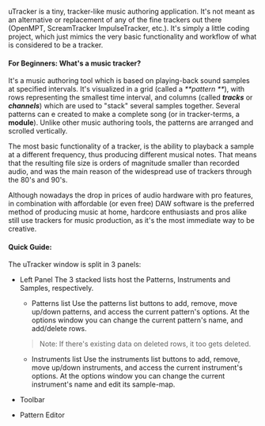 uTracker is a tiny, tracker-like music authoring application. It's not meant as an alternative or replacement of any of the fine trackers out there (OpenMPT, ScreamTracker ImpulseTracker, etc.). It's simply a little coding project, which just mimics the very basic functionality and workflow of what is considered to be a tracker.

#### For Beginners: What's a music tracker?

It's a music authoring tool which is based on playing-back sound samples at specified intervals. It's visualized in a grid (called a _**pattern **_), with rows representing the smallest time interval, and columns (called _**tracks**_ or _**channels**_) which are used to "stack" several samples together. Several patterns can e created to make a complete song (or in tracker-terms, a **module**). Unlike other music authoring tools, the patterns are arranged and scrolled vertically.

The most basic functionality of a tracker, is the ability to playback a sample at a different frequency, thus producing different musical notes. That means that the resulting file size is orders of magnitude smaller than recorded audio, and was the main reason of the widespread use of trackers through the 80's and 90's.

Although nowadays the drop in prices of audio hardware with pro features, in combination with affordable (or even free) DAW software is the preferred method of producing music at home, hardcore enthusiasts and pros alike still use trackers for music production, as it's the most immediate way to be creative.

#### Quick Guide:

The uTracker window is split in 3 panels:

-   Left Panel
    The 3 stacked lists host the Patterns, Instruments and Samples, respectively.
       - Patterns list
Use the patterns list buttons to add, remove, move up/down patterns, and access the current pattern's options. At the options window you can change the current pattern's name, and add/delete rows. 
    > Note: If there's existing data on deleted rows, it too gets deleted.
       - Instruments list
Use the instruments list buttons to add, remove, move up/down instruments, and access the current instrument's options. At the options window you can change the current instrument's name and edit its sample-map.


-   Toolbar
    
-   Pattern Editor



